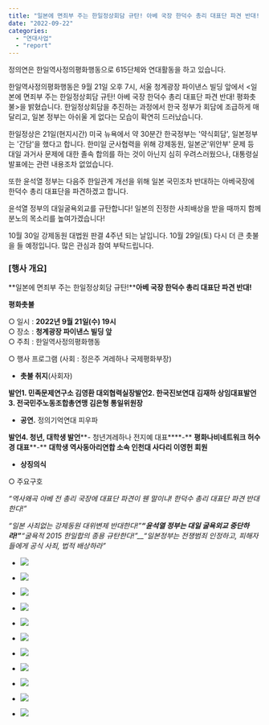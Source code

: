 ```yaml
---
title: "일본에 면죄부 주는 한일정상회담 규탄! 아베 국장 한덕수 총리 대표단 파견 반대! 평화촛불 참가"
date: "2022-09-22"
categories: 
  - "연대사업"
  - "report"
---
```


정의연은 한일역사정의평화행동으로 615단체와 연대활동을 하고 있습니다.

한일역사정의평화행동은 9월 21일 오후 7시, 서울 청계광장 파이낸스 빌딩 앞에서 <일본에 면죄부 주는 한일정상회담 규탄! 아베 국장 한덕수 총리 대표단 파견 반대! 평화촛불>을 밝혔습니다. 한일정상회담을 추진하는 과정에서 한국 정부가 회담에 조급하게 매달리고, 일본 정부는 아쉬울 게 없다는 모습이 확연히 드러났습니다.

한일정상은 21일(현지시간) 미국 뉴욕에서 약 30분간 한국정부는 '약식회담', 일본정부는 '간담'을 했다고 합니다. 한미일 군사협력을 위해 강제동원, 일본군'위안부' 문제 등 대일 과거사 문제에 대한 졸속 합의를 하는 것이 아닌지 심히 우려스러웠으나, 대통령실 발표에는 관련 내용조차 없었습니다.

또한 윤석열 정부는 다음주 한일관계 개선을 위해 일본 국민조차 반대하는 아베국장에 한덕수 총리 대표단을 파견하겠고 합니다.

윤석열 정부의 대일굴욕외교를 규탄합니다! 일본의 진정한 사죄배상을 받을 때까지 함께 분노의 목소리를 높여가겠습니다!

10월 30일 강제동원 대법원 판결 4주년 되는 날입니다. 10월 29일(토) 다시 더 큰 촛불을 들 예정입니다. 많은 관심과 참여 부탁드립니다.

### \[행사 개요\]

**일본에 면죄부 주는 한일정상회담 규탄!****아베 국장 한덕수 총리 대표단 파견 반대!**

**평화촛불**

○ 일시 : **2022년 9월 21일(수) 19시**  
○ 장소 : **청계광장 파이낸스 빌딩 앞**  
○ 주최 : 한일역사정의평화행동

○ 행사 프로그램 (사회 : 정은주 겨레하나 국제평화부장)

- **촛불 취지**(사회자)

**발언1. 민족문제연구소 김영환 대외협력실장****발언2. 한국진보연대 김재하 상임대표****발언3. 전국민주노동조합총연맹 김은형 통일위원장**

- **공연.** 정의기억연대 피우파

**발언4. 청년, 대학생 발언****\- 청년겨레하나 전지예 대표****\-** **평화나비네트워크 허수경 대표****\-** **대학생 역사동아리연합 소속 인천대 사다리 이영헌 회원**

- **상징의식**

○ 주요구호

_“역사왜곡 아베 전 총리 국장에 대표단 파견이 웬 말이냐! 한덕수 총리 대표단 파견 반대한다!”_

_“일본 사죄없는 강제동원 대위변제 반대한다!”__“윤석열 정부는 대일 굴욕외교 중단하라!”__“굴욕적 2015 한일합의 종용 규탄한다!”__“일본정부는 전쟁범죄 인정하고, 피해자들에게 공식 사죄, 법적 배상하라”_

- ![](https://r2.womenandwar.net/2022/09/photo_2022-09-22_17-13-46-1024x768.jpg)
    
- ![](https://r2.womenandwar.net/2022/09/photo_2022-09-22_17-13-36-1024x768.jpg)
    
- ![](https://r2.womenandwar.net/2022/09/photo_2022-09-22_17-13-29-1024x768.jpg)
    
- ![](https://r2.womenandwar.net/2022/09/photo_2022-09-22_17-13-24-1024x768.jpg)
    
- ![](https://r2.womenandwar.net/2022/09/photo_2022-09-22_17-13-21-1024x768.jpg)
    
- ![](https://r2.womenandwar.net/2022/09/photo_2022-09-22_17-13-19-1024x768.jpg)
    
- ![](https://r2.womenandwar.net/2022/09/photo_2022-09-22_17-13-17-1024x768.jpg)
    
- ![](https://r2.womenandwar.net/2022/09/photo_2022-09-22_17-13-14-1024x768.jpg)
    
- ![](https://r2.womenandwar.net/2022/09/photo_2022-09-22_17-13-11-1024x768.jpg)
    
- ![](https://r2.womenandwar.net/2022/09/photo_2022-09-22_13-35-59-1024x577.jpg)
    
- ![](https://r2.womenandwar.net/2022/09/photo_2022-09-22_13-36-30-1024x577.jpg)
